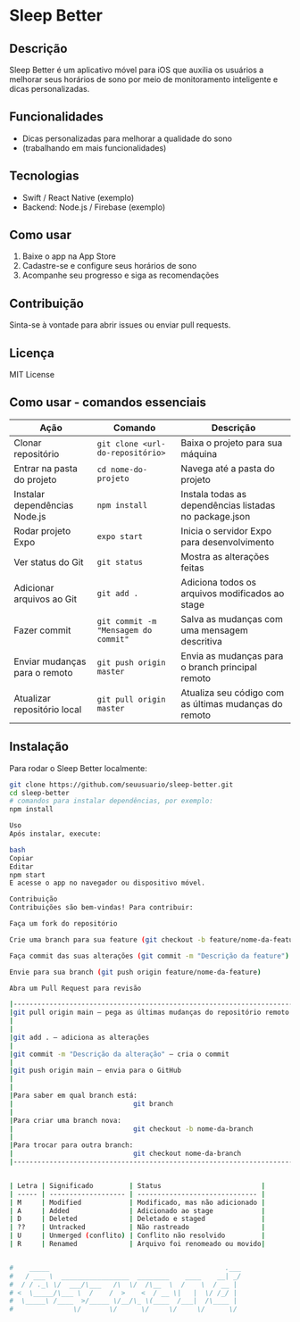 # Sleep Better

## Descrição  
Sleep Better é um aplicativo móvel para iOS que auxilia os usuários a melhorar seus horários de sono por meio de monitoramento inteligente e dicas personalizadas.

## Funcionalidades
- Dicas personalizadas para melhorar a qualidade do sono
- (trabalhando em mais funcionalidades)

## Tecnologias
- Swift / React Native (exemplo)  
- Backend: Node.js / Firebase (exemplo)  

## Como usar
1. Baixe o app na App Store  
2. Cadastre-se e configure seus horários de sono  
3. Acompanhe seu progresso e siga as recomendações  

## Contribuição  
Sinta-se à vontade para abrir issues ou enviar pull requests.

## Licença  
MIT License

## Como usar - comandos essenciais

| Ação                            | Comando                                    | Descrição                                         |
|--------------------------------|--------------------------------------------|--------------------------------------------------|
| Clonar repositório             | `git clone <url-do-repositório>`           | Baixa o projeto para sua máquina                  |
| Entrar na pasta do projeto     | `cd nome-do-projeto`                        | Navega até a pasta do projeto                      |
| Instalar dependências Node.js  | `npm install`                              | Instala todas as dependências listadas no package.json |
| Rodar projeto Expo             | `expo start`                              | Inicia o servidor Expo para desenvolvimento       |
| Ver status do Git              | `git status`                              | Mostra as alterações feitas                        |
| Adicionar arquivos ao Git      | `git add .`                               | Adiciona todos os arquivos modificados ao stage   |
| Fazer commit                  | `git commit -m "Mensagem do commit"`       | Salva as mudanças com uma mensagem descritiva     |
| Enviar mudanças para o remoto | `git push origin master`                      | Envia as mudanças para o branch principal remoto  |
| Atualizar repositório local   | `git pull origin master`                       | Atualiza seu código com as últimas mudanças do remoto |

## Instalação

Para rodar o Sleep Better localmente:

```bash
git clone https://github.com/seuusuario/sleep-better.git
cd sleep-better
# comandos para instalar dependências, por exemplo:
npm install

Uso
Após instalar, execute:

bash
Copiar
Editar
npm start
E acesse o app no navegador ou dispositivo móvel.

Contribuição
Contribuições são bem-vindas! Para contribuir:

Faça um fork do repositório

Crie uma branch para sua feature (git checkout -b feature/nome-da-feature)

Faça commit das suas alterações (git commit -m "Descrição da feature")

Envie para sua branch (git push origin feature/nome-da-feature)

Abra um Pull Request para revisão

|----------------------------------------------------------------------|
|git pull origin main — pega as últimas mudanças do repositório remoto |
|                                                                      |
|                                                                      |
|git add . — adiciona as alterações                                    |    
|                                                                      |
|git commit -m "Descrição da alteração" — cria o commit                |                        
|                                                                      |
|git push origin main — envia para o GitHub                            |            
|                                                                      |
|                                                                      |
|Para saber em qual branch está:                                       | 
|                              git branch                              |                    
|                                                                      |
|Para criar uma branch nova:                                           |
|                              git checkout -b nome-da-branch          |
|                                                                      |
|Para trocar para outra branch:                                        |
|                              git checkout nome-da-branch             |
|----------------------------------------------------------------------|


| Letra | Significado         | Status                         |
| ----- | ------------------- | ------------------------------ |
| M     | Modified            | Modificado, mas não adicionado |
| A     | Added               | Adicionado ao stage            |
| D     | Deleted             | Deletado e staged              |
| ??    | Untracked           | Não rastreado                  |
| U     | Unmerged (conflito) | Conflito não resolvido         |
| R     | Renamed             | Arquivo foi renomeado ou movido|


#    _____                                            .___
#   / ___ \  _________________  ________    ____    __| _/
#  / / ._\ \/  ___/\___   /\  \/  /\__  \  /    \  / __ | 
# <  \_____/\___ \  /    /  >    <  / __ \|   |  \/ /_/ | 
#  \_____\ /____  >/_____ \/__/\_ \(____  /___|  /\____ | 
#               \/       \/      \/     \/     \/      \/ 